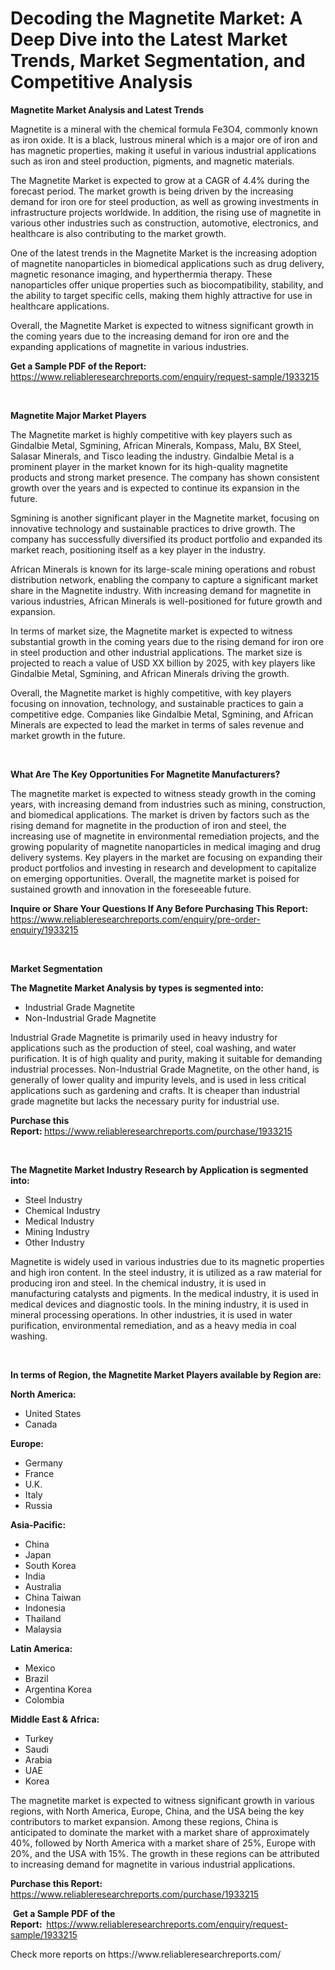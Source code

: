 <p><h1>Decoding the Magnetite Market: A Deep Dive into the Latest Market Trends, Market Segmentation, and Competitive Analysis</h1></p><p><strong>Magnetite Market Analysis and Latest Trends</strong></p>
<p><p>Magnetite is a mineral with the chemical formula Fe3O4, commonly known as iron oxide. It is a black, lustrous mineral which is a major ore of iron and has magnetic properties, making it useful in various industrial applications such as iron and steel production, pigments, and magnetic materials.</p><p>The Magnetite Market is expected to grow at a CAGR of 4.4% during the forecast period. The market growth is being driven by the increasing demand for iron ore for steel production, as well as growing investments in infrastructure projects worldwide. In addition, the rising use of magnetite in various other industries such as construction, automotive, electronics, and healthcare is also contributing to the market growth.</p><p>One of the latest trends in the Magnetite Market is the increasing adoption of magnetite nanoparticles in biomedical applications such as drug delivery, magnetic resonance imaging, and hyperthermia therapy. These nanoparticles offer unique properties such as biocompatibility, stability, and the ability to target specific cells, making them highly attractive for use in healthcare applications.</p><p>Overall, the Magnetite Market is expected to witness significant growth in the coming years due to the increasing demand for iron ore and the expanding applications of magnetite in various industries.</p></p>
<p><strong>Get a Sample PDF of the Report:&nbsp;</strong> <a href="https://www.reliableresearchreports.com/enquiry/request-sample/1933215">https://www.reliableresearchreports.com/enquiry/request-sample/1933215</a></p>
<p>&nbsp;</p>
<p><strong>Magnetite Major Market Players</strong></p>
<p><p>The Magnetite market is highly competitive with key players such as Gindalbie Metal, Sgmining, African Minerals, Kompass, Malu, BX Steel, Salasar Minerals, and Tisco leading the industry. Gindalbie Metal is a prominent player in the market known for its high-quality magnetite products and strong market presence. The company has shown consistent growth over the years and is expected to continue its expansion in the future.</p><p>Sgmining is another significant player in the Magnetite market, focusing on innovative technology and sustainable practices to drive growth. The company has successfully diversified its product portfolio and expanded its market reach, positioning itself as a key player in the industry.</p><p>African Minerals is known for its large-scale mining operations and robust distribution network, enabling the company to capture a significant market share in the Magnetite industry. With increasing demand for magnetite in various industries, African Minerals is well-positioned for future growth and expansion.</p><p>In terms of market size, the Magnetite market is expected to witness substantial growth in the coming years due to the rising demand for iron ore in steel production and other industrial applications. The market size is projected to reach a value of USD XX billion by 2025, with key players like Gindalbie Metal, Sgmining, and African Minerals driving the growth.</p><p>Overall, the Magnetite market is highly competitive, with key players focusing on innovation, technology, and sustainable practices to gain a competitive edge. Companies like Gindalbie Metal, Sgmining, and African Minerals are expected to lead the market in terms of sales revenue and market growth in the future.</p></p>
<p>&nbsp;</p>
<p><strong>What Are The Key Opportunities For Magnetite Manufacturers?</strong></p>
<p><p>The magnetite market is expected to witness steady growth in the coming years, with increasing demand from industries such as mining, construction, and biomedical applications. The market is driven by factors such as the rising demand for magnetite in the production of iron and steel, the increasing use of magnetite in environmental remediation projects, and the growing popularity of magnetite nanoparticles in medical imaging and drug delivery systems. Key players in the market are focusing on expanding their product portfolios and investing in research and development to capitalize on emerging opportunities. Overall, the magnetite market is poised for sustained growth and innovation in the foreseeable future.</p></p>
<p><strong>Inquire or Share Your Questions If Any Before Purchasing This Report:</strong> <a href="https://www.reliableresearchreports.com/enquiry/pre-order-enquiry/1933215">https://www.reliableresearchreports.com/enquiry/pre-order-enquiry/1933215</a></p>
<p>&nbsp;</p>
<p><strong>Market Segmentation</strong></p>
<p><strong>The Magnetite Market Analysis by types is segmented into:</strong></p>
<p><ul><li>Industrial Grade Magnetite</li><li>Non-Industrial Grade Magnetite</li></ul></p>
<p><p>Industrial Grade Magnetite is primarily used in heavy industry for applications such as the production of steel, coal washing, and water purification. It is of high quality and purity, making it suitable for demanding industrial processes. Non-Industrial Grade Magnetite, on the other hand, is generally of lower quality and impurity levels, and is used in less critical applications such as gardening and crafts. It is cheaper than industrial grade magnetite but lacks the necessary purity for industrial use.</p></p>
<p><strong>Purchase this Report:&nbsp;</strong><a href="https://www.reliableresearchreports.com/purchase/1933215">https://www.reliableresearchreports.com/purchase/1933215</a></p>
<p>&nbsp;</p>
<p><strong>The Magnetite Market Industry Research by Application is segmented into:</strong></p>
<p><ul><li>Steel Industry</li><li>Chemical Industry</li><li>Medical Industry</li><li>Mining Industry</li><li>Other Industry</li></ul></p>
<p><p>Magnetite is widely used in various industries due to its magnetic properties and high iron content. In the steel industry, it is utilized as a raw material for producing iron and steel. In the chemical industry, it is used in manufacturing catalysts and pigments. In the medical industry, it is used in medical devices and diagnostic tools. In the mining industry, it is used in mineral processing operations. In other industries, it is used in water purification, environmental remediation, and as a heavy media in coal washing.</p></p>
<p>&nbsp;</p>
<p><strong>In terms of Region, the Magnetite Market Players available by Region are:</strong></p>
<p>
    <p> <strong> North America: </strong>
        <ul>
            <li>United States</li>
            <li>Canada</li>
        </ul>
        </p> 
    <p> <strong> Europe: </strong>
        <ul>
            <li>Germany</li>
            <li>France</li>
            <li>U.K.</li>
            <li>Italy</li>
            <li>Russia</li>
        </ul>
        </p> 
    <p> <strong> Asia-Pacific: </strong>
        <ul>
            <li>China</li>
            <li>Japan</li>
            <li>South Korea</li>
            <li>India</li>
            <li>Australia</li>
            <li>China Taiwan</li>
            <li>Indonesia</li>
            <li>Thailand</li>
            <li>Malaysia</li>
        </ul>
        </p> 
    <p> <strong> Latin America: </strong>
        <ul>
            <li>Mexico</li>
            <li>Brazil</li>
            <li>Argentina Korea</li>
            <li>Colombia</li>
        </ul>
        </p> 
    <p> <strong> Middle East & Africa: </strong>
        <ul>
            <li>Turkey</li>
            <li>Saudi</li>
            <li>Arabia</li>
            <li>UAE</li>
            <li>Korea</li>
        </ul>
    </p>
    </p>
<p><p>The magnetite market is expected to witness significant growth in various regions, with North America, Europe, China, and the USA being the key contributors to market expansion. Among these regions, China is anticipated to dominate the market with a market share of approximately 40%, followed by North America with a market share of 25%, Europe with 20%, and the USA with 15%. The growth in these regions can be attributed to increasing demand for magnetite in various industrial applications.</p></p>
<p><strong>Purchase this Report: </strong><a href="https://www.reliableresearchreports.com/purchase/1933215">https://www.reliableresearchreports.com/purchase/1933215</a></p>
<p>&nbsp;<strong>Get a Sample PDF of the Report:&nbsp;&nbsp;</strong><a href="https://www.reliableresearchreports.com/enquiry/request-sample/1933215">https://www.reliableresearchreports.com/enquiry/request-sample/1933215</a></p>
<p><strong></strong></p>
<p>Check more reports on https://www.reliableresearchreports.com/</p>